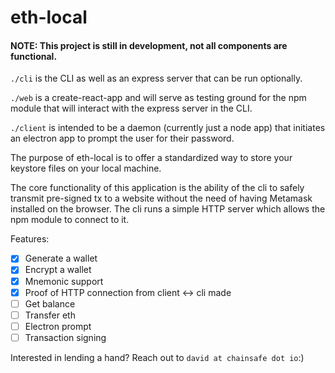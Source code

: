 # eth-local

#### NOTE: This project is still in development, not all components are functional.

`./cli` is the CLI as well as an express server that can be run optionally.

`./web` is a create-react-app and will serve as testing ground for the npm module that will interact with the express server in the CLI.

`./client` is intended to be a daemon (currently just a node app) that initiates an electron app to prompt the user for their password. 

The purpose of eth-local is to offer a standardized way to store your keystore files on your local machine. 

The core functionality of this application is the ability of the cli to safely transmit pre-signed tx to a website without the need of having Metamask installed on the browser. The cli runs a simple HTTP server which allows the npm module to connect to it.

Features:

- [x] Generate a wallet
- [x] Encrypt a wallet
- [x] Mnemonic support
- [x] Proof of HTTP connection from client <-> cli made
- [ ] Get balance
- [ ] Transfer eth
- [ ] Electron prompt
- [ ] Transaction signing

Interested in lending a hand? Reach out to `david at chainsafe dot io`:)
